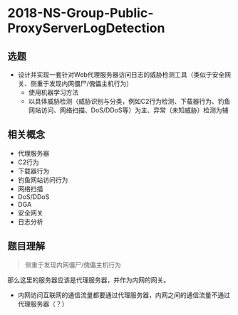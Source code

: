 # 2018-NS-Group-Public-ProxyServerLogDetection

## 选题
* 设计并实现一套针对Web代理服务器访问日志的威胁检测工具（类似于安全网关、侧重于发现内网僵尸/傀儡主机行为）
    * 使用机器学习方法
    * 以具体威胁检测（威胁识别与分类，例如C2行为检测、下载器行为、钓鱼网站访问、网络扫描、DoS/DDoS等）为主、异常（未知威胁）检测为辅

## 相关概念
- 代理服务器
- C2行为
- 下载器行为
- 钓鱼网站访问行为
- 网络扫描
- DoS/DDoS
- DGA
- 安全网关
- 日志分析

## 题目理解
> 侧重于发现内网僵尸/傀儡主机行为

那么这里的服务器应该是代理服务器，并作为内网的网关。
- 内网访问互联网的通信流量都要通过代理服务器，内网之间的通信流量不通过代理服务器（？）
